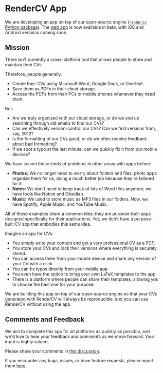 # RenderCV App

We are developing an app on top of our open-source engine ([`rendercv` Python package](https://github.com/rendercv/rendercv)). The [web app](https://app.rendercv.com) is now available in beta, with iOS and Android versions coming soon.

## Mission

There isn't currently a cross-platform tool that allows people to store and maintain their CVs.

Therefore, people generally:

-   Create their CVs using Microsoft Word, Google Docs, or Overleaf.
-   Save them as PDFs in their cloud storage.
-   Access the PDFs from their PCs or mobile phones whenever they need them.

But:

-   Are we truly organized with our cloud storage, or do we end up searching through old emails to find our CVs?
-   Can we effectively version-control our CVs? Can we find versions from, say, 2012?
-   Is the formatting of our CVs good, or do we often receive feedback about bad formatting?
-   If we spot a typo at the last minute, can we quickly fix it from our mobile devices?

We have solved these kinds of problems in other areas with apps before:

-   **Photos:** We no longer need to worry about folders and files; photo apps organize them for us, doing a much better job because they're tailored for it.
-   **Notes:** We don't need to keep track of lots of Word files anymore; we have tools like Notion and Obsidian.
-   **Music:** We used to store music as MP3 files in our folders. Now, we have Spotify, Apple Music, and YouTube Music.

All of these examples share a common idea: they are purpose-built apps designed specifically for their applications. Yet, we don’t have a purpose-built CV app that embodies this same idea.

Imagine an app for CVs:

-   You simply write your content and get a very professional CV as a PDF.
-   You store your CVs and lock their versions where everything is securely stored.
-   You can access them from your mobile device and share any version of your CV with a click.
-   You can fix typos directly from your mobile app.
-   You even have the option to bring your own LaTeX templates to the app.
-   There is a platform where people can share their templates, allowing you to choose the best one for your purpose.

We are building this app on top of our open-source engine so that your CVs generated with RenderCV will always be reproducible, and you can use RenderCV without using the app.

##  Comments and Feedback

We aim to complete this app for all platforms as quickly as possible, and we'd love to hear your feedback and comments as we move forward. Your input is highly valued.

Please share your comments in [this discussion](https://github.com/rendercv/rendercv-app/discussions/1).

If you encounter any bugs, issues, or have feature requests, please report them [here](https://github.com/rendercv/rendercv-app/issues).